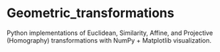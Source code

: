 # Geometric_transformations
Python implementations of Euclidean, Similarity, Affine, and Projective (Homography) transformations with NumPy + Matplotlib visualization.
